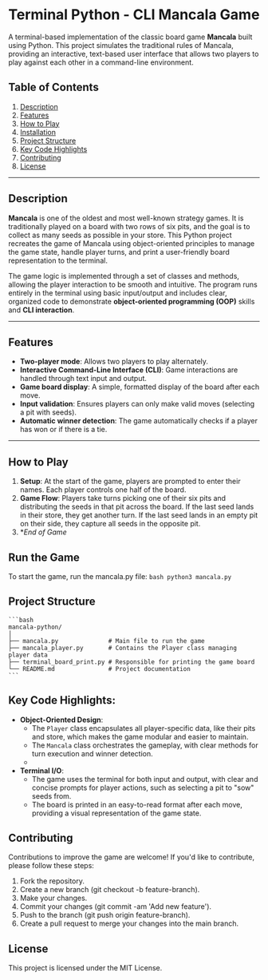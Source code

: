 # Terminal Python - CLI Mancala Game

A terminal-based implementation of the classic board game **Mancala** built using Python. This project simulates the traditional rules of Mancala, providing an interactive, text-based user interface that allows two players to play against each other in a command-line environment.

## Table of Contents
1. [Description](#description)
2. [Features](#features)
3. [How to Play](#how-to-play)
4. [Installation](#installation)
5. [Project Structure](#project-structure)
6. [Key Code Highlights](#key-code-highlights)
7. [Contributing](#contributing)
8. [License](#license)

---

## Description

**Mancala** is one of the oldest and most well-known strategy games. It is traditionally played on a board with two rows of six pits, and the goal is to collect as many seeds as possible in your store. This Python project recreates the game of Mancala using object-oriented principles to manage the game state, handle player turns, and print a user-friendly board representation to the terminal.

The game logic is implemented through a set of classes and methods, allowing the player interaction to be smooth and intuitive. The program runs entirely in the terminal using basic input/output and includes clear, organized code to demonstrate **object-oriented programming (OOP)** skills and **CLI interaction**.

---

## Features

- **Two-player mode**: Allows two players to play alternately.
- **Interactive Command-Line Interface (CLI)**: Game interactions are handled through text input and output.
- **Game board display**: A simple, formatted display of the board after each move.
- **Input validation**: Ensures players can only make valid moves (selecting a pit with seeds).
- **Automatic winner detection**: The game automatically checks if a player has won or if there is a tie.

---

## How to Play

1. **Setup**: At the start of the game, players are prompted to enter their names. Each player controls one half of the board.
2. **Game Flow**: Players take turns picking one of their six pits and distributing the seeds in that pit across the board. If the last seed lands in their store, they get another turn. If the last seed lands in an empty pit on their side, they capture all seeds in the opposite pit.   
3. **End of Game*

## Run the Game
To start the game, run the mancala.py file:
    ```bash
    python3 mancala.py
    ```

## Project Structure
    ```bash
    mancala-python/
    │
    ├── mancala.py              # Main file to run the game
    ├── mancala_player.py       # Contains the Player class managing player data
    ├── terminal_board_print.py # Responsible for printing the game board
    └── README.md               # Project documentation
    ```

## Key Code Highlights:
- **Object-Oriented Design**: 
  - The `Player` class encapsulates all player-specific data, like their pits and store, which makes the game modular and easier to maintain.
  - The `Mancala` class orchestrates the gameplay, with clear methods for turn execution and winner detection.
  - 
- **Terminal I/O**: 
  - The game uses the terminal for both input and output, with clear and concise prompts for player actions, such as selecting a pit to "sow" seeds from.
  - The board is printed in an easy-to-read format after each move, providing a visual representation of the game state.


## Contributing
Contributions to improve the game are welcome! If you'd like to contribute, please follow these steps:
1. Fork the repository.
2. Create a new branch (git checkout -b feature-branch).
3. Make your changes.
4. Commit your changes (git commit -am 'Add new feature').
5. Push to the branch (git push origin feature-branch).
6. Create a pull request to merge your changes into the main branch.

## License
This project is licensed under the MIT License.
